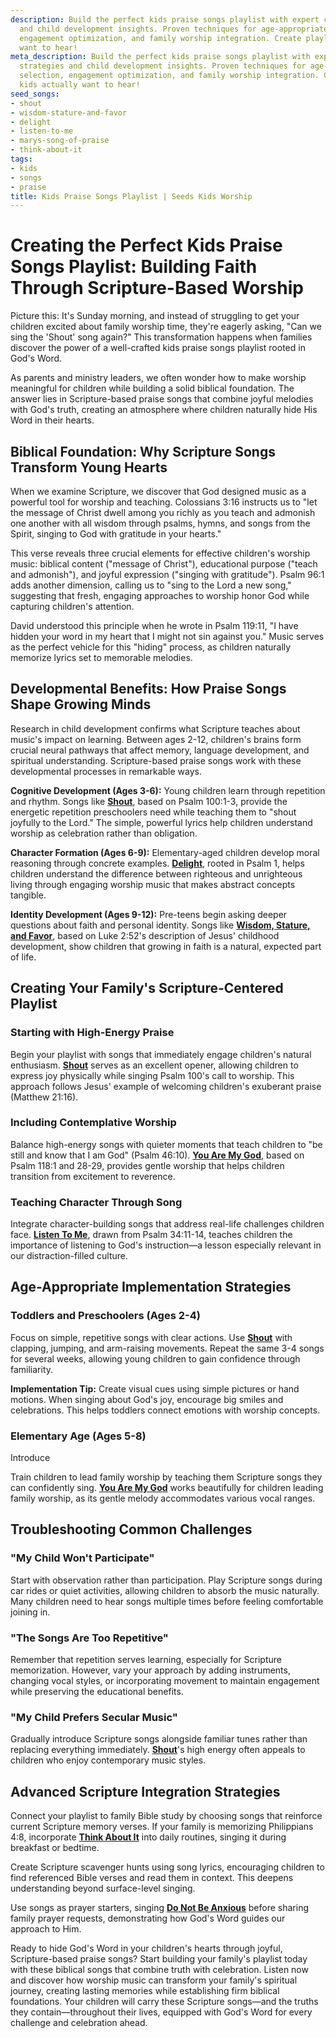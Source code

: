 ```yaml
---
description: Build the perfect kids praise songs playlist with expert curation strategies
  and child development insights. Proven techniques for age-appropriate selection,
  engagement optimization, and family worship integration. Create playlists kids actually
  want to hear!
meta_description: Build the perfect kids praise songs playlist with expert curation
  strategies and child development insights. Proven techniques for age-appropriate
  selection, engagement optimization, and family worship integration. Create playlists
  kids actually want to hear!
seed_songs:
- shout
- wisdom-stature-and-favor
- delight
- listen-to-me
- marys-song-of-praise
- think-about-it
tags:
- kids
- songs
- praise
title: Kids Praise Songs Playlist | Seeds Kids Worship
---
```

# Creating the Perfect Kids Praise Songs Playlist: Building Faith Through Scripture-Based Worship

Picture this: It's Sunday morning, and instead of struggling to get your children excited about family worship time, they're eagerly asking, "Can we sing the 'Shout' song again?" This transformation happens when families discover the power of a well-crafted kids praise songs playlist rooted in God's Word.

As parents and ministry leaders, we often wonder how to make worship meaningful for children while building a solid biblical foundation. The answer lies in Scripture-based praise songs that combine joyful melodies with God's truth, creating an atmosphere where children naturally hide His Word in their hearts.

## Biblical Foundation: Why Scripture Songs Transform Young Hearts

When we examine Scripture, we discover that God designed music as a powerful tool for worship and teaching. Colossians 3:16 instructs us to "let the message of Christ dwell among you richly as you teach and admonish one another with all wisdom through psalms, hymns, and songs from the Spirit, singing to God with gratitude in your hearts."

This verse reveals three crucial elements for effective children's worship music: biblical content ("message of Christ"), educational purpose ("teach and admonish"), and joyful expression ("singing with gratitude"). Psalm 96:1 adds another dimension, calling us to "sing to the Lord a new song," suggesting that fresh, engaging approaches to worship honor God while capturing children's attention.

David understood this principle when he wrote in Psalm 119:11, "I have hidden your word in my heart that I might not sin against you." Music serves as the perfect vehicle for this "hiding" process, as children naturally memorize lyrics set to memorable melodies.

## Developmental Benefits: How Praise Songs Shape Growing Minds

Research in child development confirms what Scripture teaches about music's impact on learning. Between ages 2-12, children's brains form crucial neural pathways that affect memory, language development, and spiritual understanding. Scripture-based praise songs work with these developmental processes in remarkable ways.

**Cognitive Development (Ages 3-6):** Young children learn through repetition and rhythm. Songs like **[Shout](https://seedskidsworship.com/product/shout-psalm-1001-3/)**, based on Psalm 100:1-3, provide the energetic repetition preschoolers need while teaching them to "shout joyfully to the Lord." The simple, powerful lyrics help children understand worship as celebration rather than obligation.

**Character Formation (Ages 6-9):** Elementary-aged children develop moral reasoning through concrete examples. **[Delight](https://seedskidsworship.com/product/seeds-of-character-vol-6/)**, rooted in Psalm 1, helps children understand the difference between righteous and unrighteous living through engaging worship music that makes abstract concepts tangible.

**Identity Development (Ages 9-12):** Pre-teens begin asking deeper questions about faith and personal identity. Songs like **[Wisdom, Stature, and Favor](https://seedskidsworship.com/product/wisdom-stature-and-favor-luke-252-2/)**, based on Luke 2:52's description of Jesus' childhood development, show children that growing in faith is a natural, expected part of life.

## Creating Your Family's Scripture-Centered Playlist

### Starting with High-Energy Praise

Begin your playlist with songs that immediately engage children's natural enthusiasm. **[Shout](https://seedskidsworship.com/product/shout-psalm-1001-3/)** serves as an excellent opener, allowing children to express joy physically while singing Psalm 100's call to worship. This approach follows Jesus' example of welcoming children's exuberant praise (Matthew 21:16).

### Including Contemplative Worship

Balance high-energy songs with quieter moments that teach children to "be still and know that I am God" (Psalm 46:10). **[You Are My God](https://seedskidsworship.com/product/you-are-my-god-psalm-1181-28-29/)**, based on Psalm 118:1 and 28-29, provides gentle worship that helps children transition from excitement to reverence.

### Teaching Character Through Song

Integrate character-building songs that address real-life challenges children face. **[Listen To Me](https://seedskidsworship.com/product/listen-to-me-psalm-3411-14/)**, drawn from Psalm 34:11-14, teaches children the importance of listening to God's instruction—a lesson especially relevant in our distraction-filled culture.

## Age-Appropriate Implementation Strategies

### Toddlers and Preschoolers (Ages 2-4)

Focus on simple, repetitive songs with clear actions. Use **[Shout](https://seedskidsworship.com/product/shout-psalm-1001-3/)** with clapping, jumping, and arm-raising movements. Repeat the same 3-4 songs for several weeks, allowing young children to gain confidence through familiarity.

**Implementation Tip:** Create visual cues using simple pictures or hand motions. When singing about God's joy, encourage big smiles and celebrations. This helps toddlers connect emotions with worship concepts.

### Elementary Age (Ages 5-8)

Introduce

Train children to lead family worship by teaching them Scripture songs they can confidently sing. **[You Are My God](https://seedskidsworship.com/product/you-are-my-god-psalm-1181-28-29/)** works beautifully for children leading family worship, as its gentle melody accommodates various vocal ranges.

## Troubleshooting Common Challenges

### "My Child Won't Participate"

Start with observation rather than participation. Play Scripture songs during car rides or quiet activities, allowing children to absorb the music naturally. Many children need to hear songs multiple times before feeling comfortable joining in.

### "The Songs Are Too Repetitive"

Remember that repetition serves learning, especially for Scripture memorization. However, vary your approach by adding instruments, changing vocal styles, or incorporating movement to maintain engagement while preserving the educational benefits.

### "My Child Prefers Secular Music"

Gradually introduce Scripture songs alongside familiar tunes rather than replacing everything immediately. **[Shout](https://seedskidsworship.com/product/shout-psalm-1001-3/)**'s high energy often appeals to children who enjoy contemporary music styles.

## Advanced Scripture Integration Strategies

Connect your playlist to family Bible study by choosing songs that reinforce current Scripture memory verses. If your family is memorizing Philippians 4:8, incorporate **[Think About It](https://seedskidsworship.com/product/think-about-it-philippians-48/)** into daily routines, singing it during breakfast or bedtime.

Create Scripture scavenger hunts using song lyrics, encouraging children to find referenced Bible verses and read them in context. This deepens understanding beyond surface-level singing.

Use songs as prayer starters, singing **[Do Not Be Anxious](https://seedskidsworship.com/product/do-not-be-anxious-philippians-46-7-2/)** before sharing family prayer requests, demonstrating how God's Word guides our approach to Him.

Ready to hide God's Word in your children's hearts through joyful, Scripture-based praise songs? Start building your family's playlist today with these biblical songs that combine truth with celebration. Listen now and discover how worship music can transform your family's spiritual journey, creating lasting memories while establishing firm biblical foundations. Your children will carry these Scripture songs—and the truths they contain—throughout their lives, equipped with God's Word for every challenge and celebration ahead.

<script type="application/ld+json">
{
  "@context": "https://schema.org",
  "@type": "Article",
  "headline": "Kids Praise Songs Playlist",
  "author": {
    "@type": "Organization",
    "name": "Seeds Kids Worship"
  },
  "publisher": {
    "@type": "Organization",
    "name": "Seeds Kids Worship",
    "logo": {
      "@type": "ImageObject",
      "url": "https://seedskidsworship.com/logo.png"
    }
  },
  "datePublished": "2025-09-05T14:09:54.967348",
  "dateModified": "2025-09-05T14:09:54.967372",
  "description": "Build the perfect kids praise songs playlist with expert curation strategies and child development insights. Proven techniques for age-appropriate selection, en",
  "mainEntityOfPage": {
    "@type": "WebPage",
    "@id": "https://seedskidsworship.com/activities/kids-praise-songs-playlist/"
  }
}
</script>

<script type="application/ld+json">
{
  "@context": "https://schema.org",
  "@type": "Product",
  "name": "Shout",
  "description": "High-energy praise song calling children to shout joyfully to the Lord from Psalm 100:1-3",
  "url": "https://seedskidsworship.com/product/shout-psalm-1001-3/",
  "brand": {
    "@type": "Brand",
    "name": "Seeds Kids Worship"
  },
  "category": "Children's Christian Music",
  "album": "Seeds of Praise"
}
</script>

<script type="application/ld+json">
{
  "@context": "https://schema.org",
  "@type": "Product",
  "name": "Wisdom, Stature, and Favor",
  "description": "A scripture song about Jesus growing in wisdom and stature as a child",
  "url": "https://seedskidsworship.com/product/wisdom-stature-and-favor-luke-252-2/",
  "brand": {
    "@type": "Brand",
    "name": "Seeds Kids Worship"
  },
  "category": "Children's Christian Music",
  "album": "Sing God's Word"
}
</script>

<script type="application/ld+json">
{
  "@context": "https://schema.org",
  "@type": "Product",
  "name": "Delight",
  "description": "Scripture song based on Psalm 1 exploring biblical character
